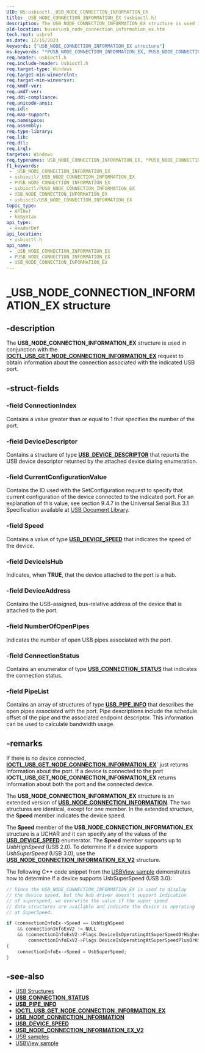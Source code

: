 ```yaml
---
UID: NS:usbioctl._USB_NODE_CONNECTION_INFORMATION_EX
title: _USB_NODE_CONNECTION_INFORMATION_EX (usbioctl.h)
description: The USB_NODE_CONNECTION_INFORMATION_EX structure is used in conjunction with the IOCTL_USB_GET_NODE_CONNECTION_INFORMATION_EX request to obtain information about the connection associated with the indicated USB port.
old-location: buses\usb_node_connection_information_ex.htm
tech.root: usbref
ms.date: 12/15/2023
keywords: ["USB_NODE_CONNECTION_INFORMATION_EX structure"]
ms.keywords: "*PUSB_NODE_CONNECTION_INFORMATION_EX, PUSB_NODE_CONNECTION_INFORMATION_EX, PUSB_NODE_CONNECTION_INFORMATION_EX structure pointer [Buses], USB_NODE_CONNECTION_INFORMATION_EX, USB_NODE_CONNECTION_INFORMATION_EX structure [Buses], _USB_NODE_CONNECTION_INFORMATION_EX, buses.usb_node_connection_information_ex, usbioctl/PUSB_NODE_CONNECTION_INFORMATION_EX, usbioctl/USB_NODE_CONNECTION_INFORMATION_EX, usbstrct_2ee693b4-4279-4f3a-bbfb-1855f9b917d6.xml"
req.header: usbioctl.h
req.include-header: Usbioctl.h
req.target-type: Windows
req.target-min-winverclnt: 
req.target-min-winversvr: 
req.kmdf-ver: 
req.umdf-ver: 
req.ddi-compliance: 
req.unicode-ansi: 
req.idl: 
req.max-support: 
req.namespace: 
req.assembly: 
req.type-library: 
req.lib: 
req.dll: 
req.irql: 
targetos: Windows
req.typenames: USB_NODE_CONNECTION_INFORMATION_EX, *PUSB_NODE_CONNECTION_INFORMATION_EX
f1_keywords:
 - _USB_NODE_CONNECTION_INFORMATION_EX
 - usbioctl/_USB_NODE_CONNECTION_INFORMATION_EX
 - PUSB_NODE_CONNECTION_INFORMATION_EX
 - usbioctl/PUSB_NODE_CONNECTION_INFORMATION_EX
 - USB_NODE_CONNECTION_INFORMATION_EX
 - usbioctl/USB_NODE_CONNECTION_INFORMATION_EX
topic_type:
 - APIRef
 - kbSyntax
api_type:
 - HeaderDef
api_location:
 - usbioctl.h
api_name:
 - _USB_NODE_CONNECTION_INFORMATION_EX
 - PUSB_NODE_CONNECTION_INFORMATION_EX
 - USB_NODE_CONNECTION_INFORMATION_EX
---
```


# _USB_NODE_CONNECTION_INFORMATION_EX structure

## -description

The **USB_NODE_CONNECTION_INFORMATION_EX** structure is used in conjunction with the **[IOCTL_USB_GET_NODE_CONNECTION_INFORMATION_EX](ni-usbioctl-ioctl_usb_get_node_connection_information_ex.md)** request to obtain information about the connection associated with the indicated USB port.

## -struct-fields

### -field ConnectionIndex

Contains a value greater than or equal to 1 that specifies the number of the port.

### -field DeviceDescriptor

Contains a structure of type **[USB_DEVICE_DESCRIPTOR](../usbspec/ns-usbspec-_usb_device_descriptor.md)** that reports the USB device descriptor returned by the attached device during enumeration.

### -field CurrentConfigurationValue

Contains the ID used with the SetConfiguration request to specify that current configuration of the device connected to the indicated port. For an explanation of this value, see section 9.4.7 in the Universal Serial Bus 3.1 Specification available at [USB Document Library](https://www.usb.org/documents).

### -field Speed

Contains a value of type **[USB_DEVICE_SPEED](../usbspec/ne-usbspec-_usb_device_speed.md)** that indicates the speed of the device.

### -field DeviceIsHub

Indicates, when **TRUE**, that the device attached to the port is a hub.

### -field DeviceAddress

Contains the USB-assigned, bus-relative address of the device that is attached to the port.

### -field NumberOfOpenPipes

Indicates the number of open USB pipes associated with the port.

### -field ConnectionStatus

Contains an enumerator of type **[USB_CONNECTION_STATUS](ne-usbioctl-_usb_connection_status.md)** that indicates the connection status.

### -field PipeList

Contains an array of structures of type **[USB_PIPE_INFO](ns-usbioctl-_usb_pipe_info.md)** that describes the open pipes associated with the port. Pipe descriptions include the schedule offset of the pipe and the associated endpoint descriptor. This information can be used to calculate bandwidth usage.

## -remarks

If there is no device connected, **[IOCTL_USB_GET_NODE_CONNECTION_INFORMATION_EX](ni-usbioctl-ioctl_usb_get_node_connection_information_ex.md)**` just returns information about the port. If a device is connected to the port **IOCTL_USB_GET_NODE_CONNECTION_INFORMATION_EX** returns information about both the port and the connected device.

The **USB_NODE_CONNECTION_INFORMATION_EX** structure is an extended version of **[USB_NODE_CONNECTION_INFORMATION](ns-usbioctl-_usb_node_connection_information.md)**. The two structures are identical, except for one member. In the extended structure, the **Speed** member indicates the device speed.

The **Speed** member of the **USB_NODE_CONNECTION_INFORMATION_EX** structure is a UCHAR and it can specify any of the values of the **[USB_DEVICE_SPEED](../usbspec/ne-usbspec-_usb_device_speed.md)** enumerator. The **Speed** member supports up to *UsbHighSpeed* (USB 2.0). To determine if a device supports *UsbSuperSpeed* (USB 3.0), use the **[USB_NODE_CONNECTION_INFORMATION_EX_V2](ns-usbioctl-_usb_node_connection_information_ex_v2.md)** structure.

The following C++ code snippet from the [USBView sample](https://github.com/microsoft/Windows-driver-samples/tree/main/usb/usbview) demonstrates how to determine if a device supports UsbSuperSpeed (USB 3.0):

```cpp
// Since the USB_NODE_CONNECTION_INFORMATION_EX is used to display
// the device speed, but the hub driver doesn't support indication
// of superspeed, we overwrite the value if the super speed
// data structures are available and indicate the device is operating
// at SuperSpeed.

if (connectionInfoEx->Speed == UsbHighSpeed 
    && connectionInfoExV2 != NULL 
    && (connectionInfoExV2->Flags.DeviceIsOperatingAtSuperSpeedOrHigher ||
        connectionInfoExV2->Flags.DeviceIsOperatingAtSuperSpeedPlusOrHigher))
{
    connectionInfoEx->Speed = UsbSuperSpeed;
}
```

## -see-also

- [USB Structures](../_usbref/index.md#structures)
- **[USB_CONNECTION_STATUS](ne-usbioctl-_usb_connection_status.md)**
- **[USB_PIPE_INFO](ns-usbioctl-_usb_pipe_info.md)**
- **[IOCTL_USB_GET_NODE_CONNECTION_INFORMATION_EX](ni-usbioctl-ioctl_usb_get_node_connection_information_ex.md)**
- **[USB_NODE_CONNECTION_INFORMATION](ns-usbioctl-_usb_node_connection_information.md)**
- **[USB_DEVICE_SPEED](../usbspec/ne-usbspec-_usb_device_speed.md)**
- **[USB_NODE_CONNECTION_INFORMATION_EX_V2](ns-usbioctl-_usb_node_connection_information_ex_v2.md)**
- [USB samples](https://github.com/microsoft/Windows-driver-samples/tree/main/usb)
- [USBView sample](https://github.com/microsoft/Windows-driver-samples/tree/main/usb/usbview)
